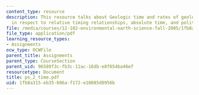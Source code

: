 ```yaml
---
content_type: resource
description: This resource talks about Geologic time and rates of geologic processes
  in respect to relative timing relationships, absolute time, and politics.
file: /media/courses/12-102-environmental-earth-science-fall-2005/1fb8a315eb35606af172e10085d0956b_ps_2_time.pdf
file_type: application/pdf
learning_resource_types:
- Assignments
ocw_type: OCWFile
parent_title: Assignments
parent_type: CourseSection
parent_uid: 96589f3c-fb3c-11ac-16db-e8f654ba46ef
resourcetype: Document
title: ps_2_time.pdf
uid: 1fb8a315-eb35-606a-f172-e10085d0956b
---
```

